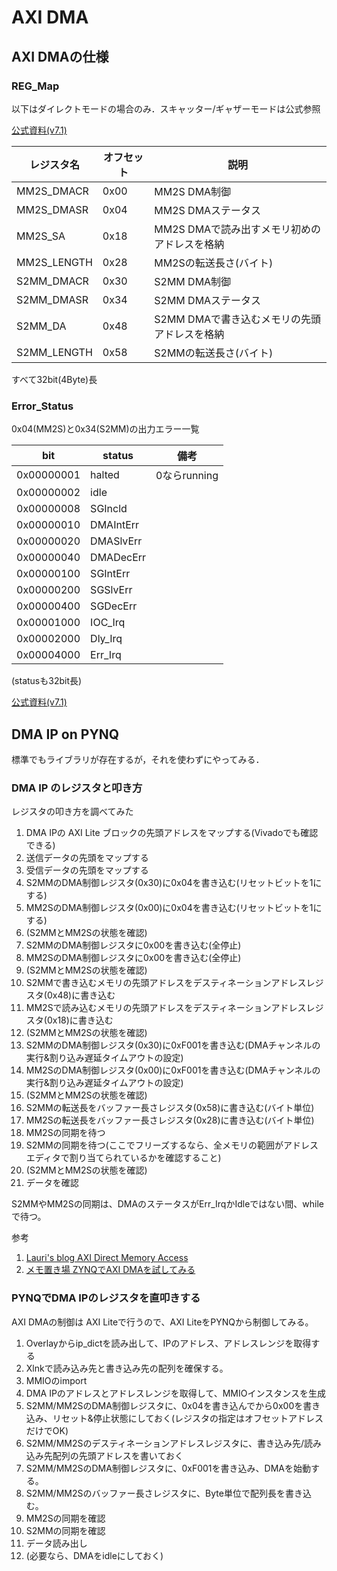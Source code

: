 # AXI DMA  

## AXI DMAの仕様

### REG_Map  

以下はダイレクトモードの場合のみ．スキャッター/ギャザーモードは公式参照  

[公式資料(v7.1)](https://japan.xilinx.com/support/documentation/ip_documentation/axi_dma/v7_1/j_pg021_axi_dma.pdf)  

| レジスタ名 | オフセット | 説明 |  
|----|----|----|
| MM2S_DMACR | 0x00 | MM2S DMA制御 |  
| MM2S_DMASR | 0x04 | MM2S DMAステータス |  
| MM2S_SA | 0x18 | MM2S DMAで読み出すメモリ初めのアドレスを格納 |  
| MM2S_LENGTH | 0x28 | MM2Sの転送長さ(バイト) |  
| S2MM_DMACR | 0x30 | S2MM DMA制御 |  
| S2MM_DMASR | 0x34 | S2MM DMAステータス |  
| S2MM_DA | 0x48 | S2MM DMAで書き込むメモリの先頭アドレスを格納 |  
| S2MM_LENGTH | 0x58 | S2MMの転送長さ(バイト) |  
すべて32bit(4Byte)長  

### Error_Status  

0x04(MM2S)と0x34(S2MM)の出力エラー一覧

| bit | status | 備考 |  
|----|----|----|  
| 0x00000001 | halted | 0ならrunning |  
| 0x00000002 | idle |  |  
| 0x00000008 | SGIncld |  |  
| 0x00000010 | DMAIntErr |  |
| 0x00000020 | DMASlvErr |  |  
| 0x00000040 | DMADecErr |  |  
| 0x00000100 | SGIntErr |  |
| 0x00000200 | SGSlvErr |  |  
| 0x00000400 | SGDecErr |  |  
| 0x00001000 | IOC_Irq |  |  
| 0x00002000 | Dly_Irq |  |  
| 0x00004000 | Err_Irq |  |  
(statusも32bit長)

[公式資料(v7.1)](https://japan.xilinx.com/support/documentation/ip_documentation/axi_dma/v7_1/j_pg021_axi_dma.pdf)  

## DMA IP on PYNQ  

標準でもライブラリが存在するが，それを使わずにやってみる．  

### DMA IP のレジスタと叩き方  

レジスタの叩き方を調べてみた  

1. DMA IPの AXI Lite ブロックの先頭アドレスをマップする(Vivadoでも確認できる)  
2. 送信データの先頭をマップする  
3. 受信データの先頭をマップする  
4. S2MMのDMA制御レジスタ(0x30)に0x04を書き込む(リセットビットを1にする)  
5. MM2SのDMA制御レジスタ(0x00)に0x04を書き込む(リセットビットを1にする)  
6. (S2MMとMM2Sの状態を確認)  
7. S2MMのDMA制御レジスタに0x00を書き込む(全停止)  
8. MM2SのDMA制御レジスタに0x00を書き込む(全停止)  
9. (S2MMとMM2Sの状態を確認)  
10. S2MMで書き込むメモリの先頭アドレスをデスティネーションアドレスレジスタ(0x48)に書き込む  
11. MM2Sで読み込むメモリの先頭アドレスをデスティネーションアドレスレジスタ(0x18)に書き込む  
12. (S2MMとMM2Sの状態を確認)  
13. S2MMのDMA制御レジスタ(0x30)に0xF001を書き込む(DMAチャンネルの実行&割り込み遅延タイムアウトの設定)  
14. MM2SのDMA制御レジスタ(0x00)に0xF001を書き込む(DMAチャンネルの実行&割り込み遅延タイムアウトの設定)  
15. (S2MMとMM2Sの状態を確認)  
16. S2MMの転送長をバッファー長さレジスタ(0x58)に書き込む(バイト単位)  
17. MM2Sの転送長をバッファー長さレジスタ(0x28)に書き込む(バイト単位)
18. MM2Sの同期を待つ
19. S2MMの同期を待つ(ここでフリーズするなら、全メモリの範囲がアドレスエディタで割り当てられているかを確認すること)  
20. (S2MMとMM2Sの状態を確認)  
21. データを確認  

S2MMやMM2Sの同期は、DMAのステータスがErr_IrqかIdleではない間、whileで待つ。

参考  

1. [Lauri's blog  AXI Direct Memory Access](https://lauri.xn--vsandi-pxa.com/hdl/zynq/xilinx-dma.html)  
2. [メモ置き場  ZYNQでAXI DMAを試してみる](https://okchan08.hateblo.jp/entry/2019/03/16/223000)  

### PYNQでDMA IPのレジスタを直叩きする  

AXI DMAの制御は AXI Liteで行うので、AXI LiteをPYNQから制御してみる。  

1. Overlayからip_dictを読み出して、IPのアドレス、アドレスレンジを取得する  
2. Xlnkで読み込み先と書き込み先の配列を確保する。
3. MMIOのimport  
4. DMA IPのアドレスとアドレスレンジを取得して、MMIOインスタンスを生成  
5. S2MM/MM2SのDMA制御レジスタに、0x04を書き込んでから0x00を書き込み、リセット&停止状態にしておく(レジスタの指定はオフセットアドレスだけでOK)  
6. S2MM/MM2Sのデスティネーションアドレスレジスタに、書き込み先/読み込み先配列の先頭アドレスを書いておく  
7. S2MM/MM2SのDMA制御レジスタに、0xF001を書き込み、DMAを始動する。  
8. S2MM/MM2Sのバッファー長さレジスタに、Byte単位で配列長を書き込む。
9. MM2Sの同期を確認  
10. S2MMの同期を確認  
11. データ読み出し  
12. (必要なら、DMAをidleにしておく)  
